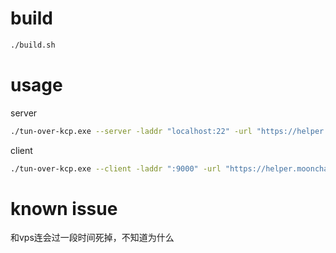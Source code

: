 # build

```sh
./build.sh
```

# usage

server

```sh
./tun-over-kcp.exe --server -laddr "localhost:22" -url "https://helper.moonchan.xyz/node"
```

client

```sh
./tun-over-kcp.exe --client -laddr ":9000" -url "https://helper.moonchan.xyz/node"
```

# known issue

和vps连会过一段时间死掉，不知道为什么